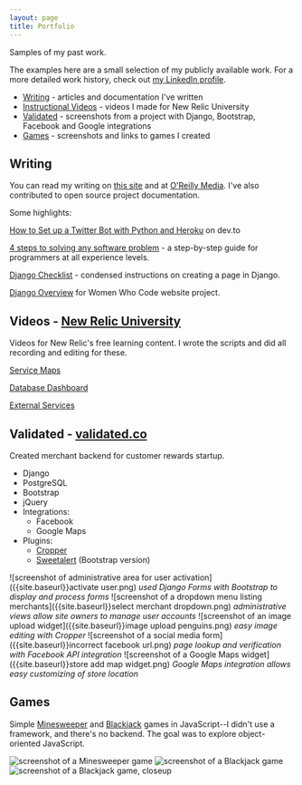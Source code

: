 ```yaml
---
layout: page
title: Portfolio
---
```


Samples of my past work.

The examples here are a small selection of my publicly available work. For a more detailed work history, check out [my LinkedIn profile](https://www.linkedin.com/in/emcain).

* [Writing](#writing) - articles and documentation I've written
* [Instructional Videos](#videos) - videos I made for New Relic University
* [Validated](#validated) - screenshots from a project with Django, Bootstrap, Facebook and Google integrations
* [Games](#games) - screenshots and links to games I created

## Writing

You can read my writing on [this site](/) and at [O'Reilly Media](https://www.oreilly.com/people/emily_cain). I've also contributed to open source project documentation.

Some highlights:

[How to Set up a Twitter Bot with Python and Heroku](https://dev.to/emcain/how-to-set-up-a-twitter-bot-with-python-and-heroku-1n39) on dev.to

[4 steps to solving any software problem](https://www.oreilly.com/ideas/4-steps-to-solving-any-software-problem) - a step-by-step guide for programmers at all experience levels.

[Django Checklist](/django-page-checklist/) - condensed instructions on creating a page in Django.

[Django Overview](https://github.com/wwcodeportland/wwc-website/blob/master/docs/django.md) for Women Who Code website project.


## Videos - [New Relic University](learn.newrelic.com)

Videos for New Relic's free learning content. I wrote the scripts and did all recording and editing for these.

[Service Maps](https://learn.newrelic.com/courses/apm_advanced/service_maps)

[Database Dashboard](https://learn.newrelic.com/courses/intro_apm/database_dashboard)

[External Services](https://learn.newrelic.com/courses/intro_apm/external_services_dashboard)


## Validated - [validated.co](https://validated.co/)

Created merchant backend for customer rewards startup.

* Django
* PostgreSQL
* Bootstrap
* jQuery
* Integrations:
  - Facebook
  - Google Maps
* Plugins:
  - [Cropper](https://github.com/fengyuanchen/cropper)
  - [Sweetalert](https://lipis.github.io/bootstrap-sweetalert/) (Bootstrap version)


![screenshot of administrative area for user activation]({{site.baseurl}}activate user.png)
*used Django Forms with Bootstrap to display and process forms*
![screenshot of a dropdown menu listing merchants]({{site.baseurl}}select merchant dropdown.png)
*administrative views allow site owners to manage user accounts*
![screenshot of an image upload widget]({{site.baseurl}}image upload penguins.png)
*easy image editing with Cropper*
![screenshot of a social media form]({{site.baseurl}}incorrect facebook url.png)
*page lookup and verification with Facebook API integration*
![screenshot of a Google Maps widget]({{site.baseurl}}store add map widget.png)
*Google Maps integration allows easy customizing of store location*


## Games

Simple [Minesweeper](https://emcain.github.io/minesweeper/) and [Blackjack](https://emcain.github.io/card-games/blackjack.html) games in JavaScript--I didn't use a framework, and there's no backend. The goal was to explore object-oriented JavaScript.

![screenshot of a Minesweeper game]({{site.baseurl}}minesweeper.png)
![screenshot of a Blackjack game]({{site.baseurl}}blackjack.png)
![screenshot of a Blackjack game, closeup]({{site.baseurl}}blackjack_bust.png)
